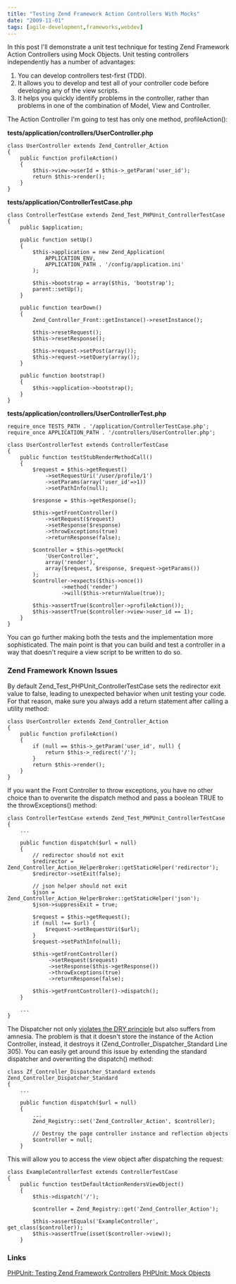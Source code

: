 ```yaml
---
title: "Testing Zend Framework Action Controllers With Mocks"
date: "2009-11-01"
tags: [agile-development,frameworks,webdev]
---
```


In this post I'll demonstrate a unit test technique for testing Zend Framework Action Controllers using Mock Objects. Unit testing controllers independently has a number of advantages:

1. You can develop controllers test-first (TDD).
2. It allows you to develop and test all of your controller code before developing any of the view scripts.
3. It helps you quickly identify problems in the controller, rather than problems in one of the combination of Model, View and Controller.

The Action Controller I'm going to test has only one method, profileAction():

**tests/application/controllers/UserController.php**

```
class UserController extends Zend_Controller_Action
{
    public function profileAction()
    {
        $this->view->userId = $this->_getParam('user_id');
        return $this->render();
    }
}
```

**tests/application/ControllerTestCase.php**

```
class ControllerTestCase extends Zend_Test_PHPUnit_ControllerTestCase
{
    public $application;

    public function setUp()
    {
        $this->application = new Zend_Application(
            APPLICATION_ENV,
            APPLICATION_PATH . '/config/application.ini'
        );

        $this->bootstrap = array($this, 'bootstrap');
        parent::setUp();
    }

    public function tearDown()
    {
        Zend_Controller_Front::getInstance()->resetInstance();

        $this->resetRequest();
        $this->resetResponse();

        $this->request->setPost(array());
        $this->request->setQuery(array());
    }

    public function bootstrap()
    {
        $this->application->bootstrap();
    }
}
```

**tests/application/controllers/UserControllerTest.php**

```
require_once TESTS_PATH . '/application/ControllerTestCase.php';
require_once APPLICATION_PATH . '/controllers/UserController.php';

class UserControllerTest extends ControllerTestCase
{
    public function testStubRenderMethodCall()
    {
        $request = $this->getRequest()
            ->setRequestUri('/user/profile/1')
            ->setParams(array('user_id'=>1))
            ->setPathInfo(null);

        $response = $this->getResponse();

        $this->getFrontController()
            ->setRequest($request)
            ->setResponse($response)
            ->throwExceptions(true)
            ->returnResponse(false);

        $controller = $this->getMock(
            'UserController',
            array('render'),
            array($request, $response, $request->getParams())
        );
        $controller->expects($this->once())
                 ->method('render')
                 ->will($this->returnValue(true));

        $this->assertTrue($controller->profileAction());
        $this->assertTrue($controller->view->user_id == 1);
    }
}
```

You can go further making both the tests and the implementation more sophisticated. The main point is that you can build and test a controller in a way that doesn't require a view script to be written to do so.

### Zend Framework Known Issues

By default Zend\_Test\_PHPUnit\_ControllerTestCase sets the redirector exit value to false, leading to unexpected behavior when unit testing your code. For that reason, make sure you always add a return statement after calling a utility method:

```
class UserController extends Zend_Controller_Action
{
    public function profileAction()
    {
        if (null == $this->_getParam('user_id', null) {
            return $this->_redirect('/');
        }
        return $this->render();
    }
}
```

If you want the Front Controller to throw exceptions, you have no other choice than to overwrite the dispatch method and pass a boolean TRUE to the throwExceptions() method:

```
class ControllerTestCase extends Zend_Test_PHPUnit_ControllerTestCase
{
    ...

    public function dispatch($url = null)
    {
        // redirector should not exit
        $redirector = Zend_Controller_Action_HelperBroker::getStaticHelper('redirector');
        $redirector->setExit(false);

        // json helper should not exit
        $json = Zend_Controller_Action_HelperBroker::getStaticHelper('json');
        $json->suppressExit = true;

        $request = $this->getRequest();
        if (null !== $url) {
            $request->setRequestUri($url);
        }
        $request->setPathInfo(null);

        $this->getFrontController()
             ->setRequest($request)
             ->setResponse($this->getResponse())
             ->throwExceptions(true)
             ->returnResponse(false);

        $this->getFrontController()->dispatch();
    }

    ...
}
```

The Dispatcher not only [violates the DRY principle](http://framework.zend.com/wiki/display/ZFPROP/Zend_Controller_Directory+-+Federico+Cargnelutti) but also suffers from amnesia. The problem is that it doesn't store the instance of the Action Controller, instead, it destroys it (Zend\_Controller\_Dispatcher\_Standard Line 305). You can easily get around this issue by extending the standard dispatcher and overwriting the dispatch() method:

```
class Zf_Controller_Dispatcher_Standard extends Zend_Controller_Dispatcher_Standard
{
    ...

    public function dispatch($url = null)
    {
        ...
        Zend_Registry::set('Zend_Controller_Action', $controller);

        // Destroy the page controller instance and reflection objects
        $controller = null;
    }
```

This will allow you to access the view object after dispatching the request:

```
class ExampleControllerTest extends ControllerTestCase
{
    public function testDefaultActionRendersViewObject()
    {
        $this->dispatch('/');

        $controller = Zend_Registry::get('Zend_Controller_Action');

        $this->assertEquals('ExampleController', get_class($controller));
        $this->assertTrue(isset($controller->view));
    }
```

### Links

[PHPUnit: Testing Zend Framework Controllers](http://blog.fedecarg.com/2008/12/27/phpunit-testing-zend-framework-controllers/) [PHPUnit: Mock Objects](http://www.phpunit.de/manual/3.4/en/test-doubles.html)
